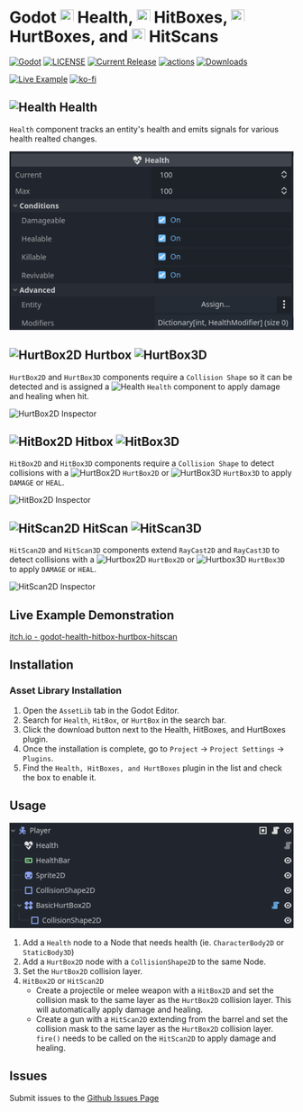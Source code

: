# Godot <img src="https://raw.githubusercontent.com/cluttered-code/godot-health-hitbox-hurtbox/refs/heads/main/addons/health_hitbox_hurtbox/health/health.svg" width="24" height="24"/>  Health, <img src="https://raw.githubusercontent.com/cluttered-code/godot-health-hitbox-hurtbox/refs/heads/main/addons/health_hitbox_hurtbox/2d/hit_box_2d/hit_box_2d.svg" width="24" height="24"/> HitBoxes, <img src="https://raw.githubusercontent.com/cluttered-code/godot-health-hitbox-hurtbox/refs/heads/main/addons/health_hitbox_hurtbox/3d/hurt_box_3d/hurt_box_3d.svg" width="24" height="24"/> HurtBoxes, and <img src="https://raw.githubusercontent.com/cluttered-code/godot-health-hitbox-hurtbox/refs/heads/main/addons/health_hitbox_hurtbox/2d/hit_scan_2d/hit_scan_2d.svg" width="24" height="24"/> HitScans

[![Godot](https://img.shields.io/badge/Godot-4.3%2b-blue?logo=godot-engine)](https://godotengine.org/download)
[![LICENSE](https://img.shields.io/badge/license-MIT-blue)](https://github.com/cluttered-code/godot-health-components/blob/main/addons/health_components/LICENSE)
[![Current Release](https://img.shields.io/github/release/cluttered-code/godot-health-hitbox-hurtbox.svg "Current Release")](https://github.com/cluttered-code/godot-health-hitbox-hurtbox/releases/latest)
[![actions](https://github.com/cluttered-code/godot-health-hitbox-hurtbox/actions/workflows/ci.yml/badge.svg)](https://github.com/cluttered-code/godot-health-hitbox-hurtbox/actions/workflows/ci.yml)
[![Downloads](https://img.shields.io/github/downloads/cluttered-code/godot-health-hitbox-hurtbox/total.svg "Downloads")](https://github.com/cluttered-code/godot-health-hitbox-hurtbox/releases)

[![Live Example](https://img.shields.io/badge/Live_Example-itch.io-fa5c5c)](https://cluttered-code.itch.io/godot-health-hitbox-hurtbox-hitscan)
[![ko-fi](https://img.shields.io/badge/Support%20on-ko--fi-ff5e5b?logo=ko-fi)](https://ko-fi.com/clutteredcode)

## ![Health](https://raw.githubusercontent.com/cluttered-code/godot-health-hitbox-hurtbox/refs/heads/main/addons/health_hitbox_hurtbox/health/health.svg) Health

`Health` component tracks an entity's health and emits signals for various health realted changes.

![Health inspector](https://raw.githubusercontent.com/cluttered-code/godot-health-hitbox-hurtbox/refs/heads/main/images/health_inspector.png "Health Inspector")

## ![HurtBox2D](https://raw.githubusercontent.com/cluttered-code/godot-health-hitbox-hurtbox/refs/heads/main/addons/health_hitbox_hurtbox/2d/hurt_box_2d/hurt_box_2d.svg) Hurtbox ![HurtBox3D](https://raw.githubusercontent.com/cluttered-code/godot-health-hitbox-hurtbox/refs/heads/main/addons/health_hitbox_hurtbox/3d/hurt_box_3d/hurt_box_3d.svg)

`HurtBox2D` and `HurtBox3D` components require a `Collision Shape` so it can be detected and is assigned a ![Health](https://raw.githubusercontent.com/cluttered-code/godot-health-hitbox-hurtbox/refs/heads/main/addons/health_hitbox_hurtbox/health/health.svg) `Health` component to apply damage and healing when hit.

![HurtBox2D Inspector](https://raw.githubusercontent.com/cluttered-code/godot-health-hitbox-hurtbox/refs/heads/main/images/hurtbox_inspector.png "HurtBox2D Inspector")

## ![HitBox2D](https://raw.githubusercontent.com/cluttered-code/godot-health-hitbox-hurtbox/refs/heads/main/addons/health_hitbox_hurtbox/2d/hit_box_2d/hit_box_2d.svg) Hitbox ![HitBox3D](https://raw.githubusercontent.com/cluttered-code/godot-health-hitbox-hurtbox/refs/heads/main/addons/health_hitbox_hurtbox/3d/hit_box_3d/hit_box_3d.svg)

 `HitBox2D` and `HitBox3D` components require a `Collision Shape` to detect collisions with a ![HurtBox2D](https://raw.githubusercontent.com/cluttered-code/godot-health-hitbox-hurtbox/refs/heads/main/addons/health_hitbox_hurtbox/2d/hurt_box_2d/hurt_box_2d.svg) `HurtBox2D` or ![HurtBox3D](https://raw.githubusercontent.com/cluttered-code/godot-health-hitbox-hurtbox/refs/heads/main/addons/health_hitbox_hurtbox/3d/hurt_box_3d/hurt_box_3d.svg) `HurtBox3D` to apply `DAMAGE` or `HEAL`.

![HitBox2D Inspector](https://raw.githubusercontent.com/cluttered-code/godot-health-hitbox-hurtbox/refs/heads/main/images/hitbox_inspector.png "HitBox2D Inspector")

## ![HitScan2D](https://raw.githubusercontent.com/cluttered-code/godot-health-hitbox-hurtbox/refs/heads/main/addons/health_hitbox_hurtbox/2d/hit_scan_2d/hit_scan_2d.svg) HitScan ![HitScan3D](https://raw.githubusercontent.com/cluttered-code/godot-health-hitbox-hurtbox/refs/heads/main/addons/health_hitbox_hurtbox/3d/hit_scan_3d/hit_scan_3d.svg)

`HitScan2D` and `HitScan3D` components extend `RayCast2D` and `RayCast3D` to detect collisions with a ![Hurtbox2D](https://raw.githubusercontent.com/cluttered-code/godot-health-hitbox-hurtbox/refs/heads/main/addons/health_hitbox_hurtbox/2d/hurt_box_2d/hurt_box_2d.svg) `HurtBox2D` or ![Hurtbox3D](https://raw.githubusercontent.com/cluttered-code/godot-health-hitbox-hurtbox/refs/heads/main/addons/health_hitbox_hurtbox/3d/hurt_box_3d/hurt_box_3d.svg) `HurtBox3D` to apply `DAMAGE` or `HEAL`.

![HitScan2D Inspector](https://raw.githubusercontent.com/cluttered-code/godot-health-hitbox-hurtbox/refs/heads/main/images/hitscan_inspector.png "HitScan2D Inspector")

## Live Example Demonstration

[itch.io - godot-health-hitbox-hurtbox-hitscan](https://cluttered-code.itch.io/godot-health-hitbox-hurtbox-hitscan)

## Installation

### Asset Library Installation

1. Open the `AssetLib` tab in the Godot Editor.
2. Search for `Health`, `HitBox`, or `HurtBox` in the search bar.
3. Click the download button next to the Health, HitBoxes, and HurtBoxes plugin.
4. Once the installation is complete, go to `Project` -> `Project Settings` -> `Plugins`.
5. Find the `Health, HitBoxes, and HurtBoxes` plugin in the list and check the box to enable it.

## Usage

![Player Structure](https://raw.githubusercontent.com/cluttered-code/godot-health-hitbox-hurtbox/refs/heads/main/images/character_structure.png "CharacterBody2D Structure")

1. Add a `Health` node to a Node that needs health (ie. `CharacterBody2D` or `StaticBody3D`)
2. Add a `HurtBox2D` node with a `CollisionShape2D` to the same Node.
3. Set the `HurtBox2D` collision layer.
4. `HitBox2D` or `HitScan2D`
	- Create a projectile or melee weapon with a `HitBox2D` and set the collision mask to the same layer as the `HurtBox2D` collision layer. This will automatically apply damage and healing.
	- Create a gun with a `HitScan2D` extending from the barrel and set the collision mask to the same layer as the `HurtBox2D` collision layer. `fire()` needs to be called on the `HitScan2D` to apply damage and healing.

## Issues

Submit issues to the [Github Issues Page](https://github.com/cluttered-code/godot-health-hitbox-hurtbox/issues)
